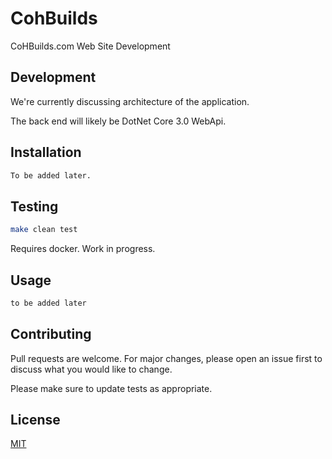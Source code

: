 # CohBuilds
CoHBuilds.com Web Site Development

## Development
We're currently discussing architecture of the application.

The back end will likely be DotNet Core 3.0 WebApi.

## Installation

```bash
To be added later.
```

## Testing
```bash
make clean test
```
Requires docker. Work in progress.

## Usage

```python
to be added later
```

## Contributing
Pull requests are welcome. For major changes, please open an issue first to discuss what you would like to change.

Please make sure to update tests as appropriate.

## License
[MIT](https://choosealicense.com/licenses/mit/)
